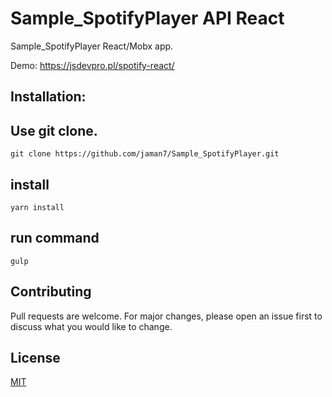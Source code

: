 # Sample_SpotifyPlayer API React
Sample_SpotifyPlayer React/Mobx app.

Demo: https://jsdevpro.pl/spotify-react/

## Installation:

## Use git clone.
```
git clone https://github.com/jaman7/Sample_SpotifyPlayer.git
```
## install
```
yarn install
```

## run command

```
gulp
```

## Contributing
Pull requests are welcome. For major changes, please open an issue first to discuss what you would like to change.

## License
[MIT](https://choosealicense.com/licenses/mit/)